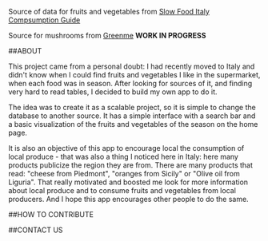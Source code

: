 Source of data for fruits and vegetables from [Slow Food Italy](https://www.slowfood.it/guide-al-consumo/) [Compsumption Guide](https://www.slowfood.it/wp-content/uploads/blu_facebook_uploads/2014/09/ita_guida_consumo_b.pdf)

Source for mushrooms from [Greenme](https://www.greenme.it/salute-e-alimentazione/mangiare-sostenibile/funghi-stagionalita/) **WORK IN PROGRESS**


##ABOUT

This project came from a personal doubt: I had recently moved to Italy and didn't know when I could find fruits and vegetables I like in the supermarket, when each food was in season. After looking for sources of it, and finding very hard to read tables, I decided to build my own app to do it.

The idea was to create it as a scalable project, so it is simple to change the database to another source. It has a simple interface with a search bar and a basic visualization of the fruits and vegetables of the season on the home page.

It is also an objective of this app to encourage local the consumption of local produce - that was also a thing I noticed here in Italy: here many products publicize the region they are from. There are many products that read: "cheese from Piedmont", "oranges from Sicily" or "Olive oil from Liguria". That really motivated and boosted me look for more information about local produce and to consume fruits and vegetables from local producers. And I hope this app encourages other people to do the same. 

##HOW TO CONTRIBUTE

##CONTACT US